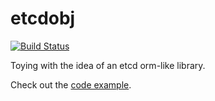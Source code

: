 # etcdobj
[![Build Status](https://travis-ci.org/ashcrow/etcdobj.svg)](https://travis-ci.org/ashcrow/etcdobj)

Toying with the idea of an etcd orm-like library.

Check out the [code example](/example.py).
